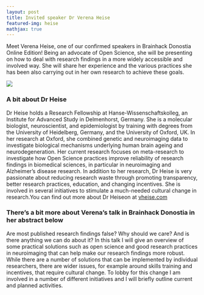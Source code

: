 ```yaml
---
layout: post
title: Invited speaker Dr Verena Heise
featured-img: heise
mathjax: true
---
```


Meet Verena Heise, one of our confirmed speakers in Brainhack Donostia Online Edition! Being an advocate of Open Science, she will be presenting on how to deal with research findings in a more widely accessible and involved way. She will share her experience and the various practices she has been also carrying out in her own research to achieve these goals.

![](https://brainhack-donostia.github.io/assets/img/posts/heise.jpg)

### A bit about Dr Heise

Dr Heise holds a Research Fellowship at Hanse-Wissenschaftskolleg, an Institute for Advanced Study in Delmenhorst, Germany. She is a molecular biologist, neuroscientist, and epidemiologist by training with degrees from the University of Heidelberg, Germany, and the University of Oxford, UK. In her research at Oxford, she combined genetic and neuroimaging data to investigate biological mechanisms underlying human brain ageing and neurodegeneration. Her current research focuses on meta-research to investigate how Open Science practices improve reliability of research findings in biomedical sciences, in particular in neuroimaging and Alzheimer’s disease research.
In addition to her research, Dr Heise is very passionate about reducing research waste through promoting transparency, better research practices, education, and changing incentives. She is involved in several initiatives to stimulate a much-needed cultural change in research.You can find out more about Dr Heiseon at [vheise.com](https://vheise.com/)

### There’s a bit more about Verena’s talk in Brainhack Donostia in her abstract below

Are most published research findings false? Why should we care? And is there anything we can do about it? In this talk I will give an overview of some practical solutions such as open science and good research practices in neuroimaging that can help make our research findings more robust. While there are a number of solutions that can be implemented by individual researchers, there are wider issues, for example around skills training and incentives, that require cultural change. To lobby for this change I am involved in a number of different initiatives and I will briefly outline current and planned activities.
